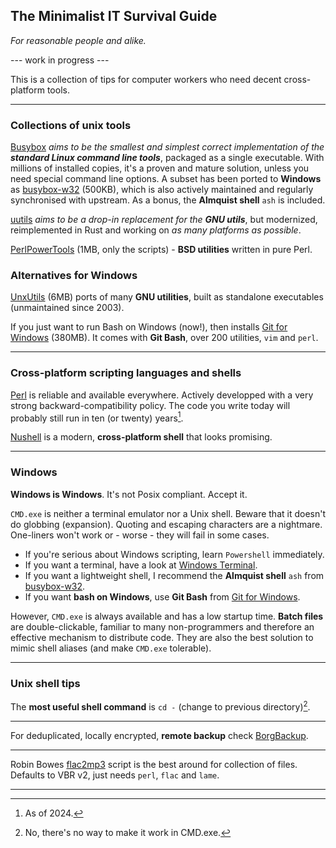 ## The Minimalist IT Survival Guide
_For reasonable people and alike._

--- work in progress ---

This is a collection of tips for computer workers who need decent cross-platform tools.

---
### Collections of unix tools ###

[Busybox](https://www.busybox.net) _aims to be the smallest and simplest correct implementation of the_ ___standard Linux command line tools___, packaged as a single executable. With millions of installed copies, it's a proven and mature solution, unless you need special command line options. A subset has been ported to **Windows** as [busybox-w32](https://frippery.org/busybox) (500KB), which is also actively maintained and regularly synchronised with upstream. As a bonus, the **Almquist shell** `ash` is included.

[uutils](https://uutils.github.io) _aims to be a drop-in replacement for the_ ___GNU utils___, but modernized, reimplemented in Rust and working on _as many platforms as possible_. 

[PerlPowerTools](https://perlpowertools.com) (1MB, only the scripts) - **BSD utilities** written in pure Perl.

### Alternatives for Windows ###

[UnxUtils](https://en.wikipedia.org/wiki/UnxUtils) (6MB) ports of many **GNU utilities**, built as standalone executables (unmaintained since 2003).

If you just want to run Bash on Windows (now!), then installs [Git for Windows](https://gitforwindows.org) (380MB). It comes with **Git Bash**, over 200 utilities, `vim` and `perl`.

---

### Cross-platform scripting languages and shells ###

[Perl](https://www.perl.org) is reliable and available everywhere. Actively developped with a very strong backward-compatibility policy. The code you write today will probably still run in ten (or twenty) years[^2].

[Nushell](https://www.nushell.sh) is a modern, **cross-platform shell** that looks promising.

---



### Windows ###

**Windows is Windows**. It's not Posix compliant. Accept it.

`CMD.exe` is neither a terminal emulator nor a Unix shell. Beware that it doesn't do globbing (expansion). Quoting and escaping characters are a nightmare. One-liners won't work or - worse - they will fail in some cases.

- If you're serious about Windows scripting, learn `Powershell` immediately.
- If you want a terminal, have a look at [Windows Terminal](https://en.wikipedia.org/wiki/Windows_Terminal).
- If you want a lightweight shell, I recommend the **Almquist shell** `ash` from [busybox-w32](https://frippery.org/busybox).
- If you want **bash on Windows**, use **Git Bash** from [Git for Windows](https://gitforwindows.org).

However, `CMD.exe` is always available and has a low startup time. **Batch files** are double-clickable, familiar to many non-programmers and therefore an effective mechanism to distribute code. They are also the best solution to mimic shell aliases (and make `CMD.exe` tolerable).

---

### Unix shell tips ###

The **most useful shell command** is `cd -` (change to previous directory)[^1].

---

For deduplicated, locally encrypted, **remote backup** check [BorgBackup](https://www.borgbackup.org/).

---

Robin Bowes [flac2mp3](https://github.com/robinbowes/flac2mp3) script is the best around for collection of files. Defaults to VBR v2, just needs `perl`, `flac` and `lame`.

---

[^1]: No, there's no way to make it work in CMD.exe.
[^2]: As of 2024.
